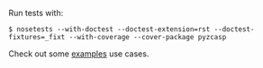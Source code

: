 Run tests with:

    $ nosetests --with-doctest --doctest-extension=rst --doctest-fixtures=_fixt --with-coverage --cover-package pyzcasp

Check out some [examples](pyzcasp/examples) use cases.

